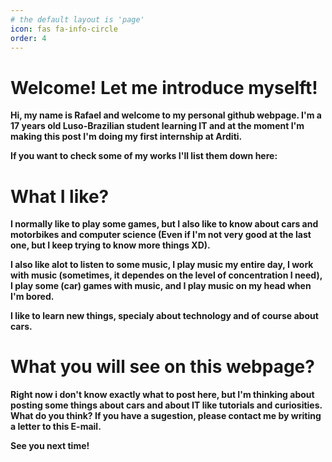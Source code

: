 ```yaml
---
# the default layout is 'page'
icon: fas fa-info-circle
order: 4
---
```


# **Welcome! Let me introduce myselft!**

**Hi, my name is Rafael and welcome to my personal github webpage. I'm a 17 years old Luso-Brazilian student learning IT and at the moment I'm making this post I'm doing my first internship at Arditi.**

**If you want to check some of my works I'll list them down here:**

# **What I like?**

**I normally like to play some games, but I also like to know about cars and motorbikes and computer science (Even if I'm not very good at the last one, but I keep trying to know more things XD).**

**I also like alot to listen to some music, I play music my entire day, I work with music (sometimes, it dependes on the level of concentration I need), I play some (car) games with music, and I play music on my head when I'm bored.**

**I like to learn new things, specialy about technology and of course about cars.**

# **What you will see on this webpage?**

**Right now i don't know exactly what to post here, but I'm thinking about posting some things about cars and about IT like tutorials and curiosities. What do you think? If you have a sugestion, please contact me by writing a letter to this E-mail.**

**See you next time!**